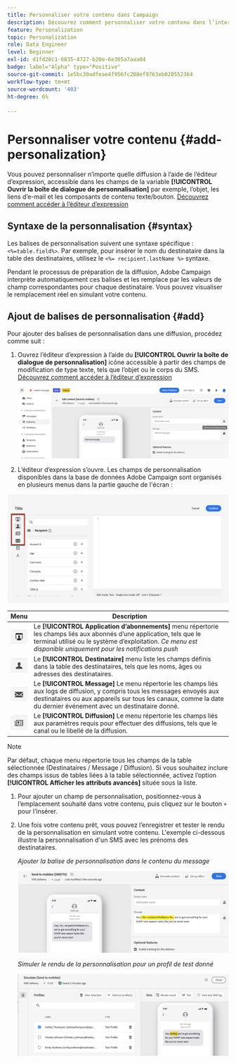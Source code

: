 ```yaml
---
title: Personnaliser votre contenu dans Campaign
description: Découvrez comment personnaliser votre contenu dans l’interface utilisateur web d’Adobe Campaign.
feature: Personalization
topic: Personalization
role: Data Engineer
level: Beginner
exl-id: d1fd20c1-6835-4727-b20e-6e365a7aaa04
badge: label="Alpha" type="Positive"
source-git-commit: 1e5bc39adfeae4f956fc208ef9763eb020552364
workflow-type: tm+mt
source-wordcount: '403'
ht-degree: 6%

---
```



# Personnaliser votre contenu {#add-personalization}

Vous pouvez personnaliser n’importe quelle diffusion à l’aide de l’éditeur d’expression, accessible dans les champs de la variable **[!UICONTROL Ouvrir la boîte de dialogue de personnalisation]** par exemple, l’objet, les liens d’e-mail et les composants de contenu texte/bouton. [Découvrez comment accéder à l’éditeur d’expression](gs-personalization.md/#access)

## Syntaxe de la personnalisation {#syntax}

Les balises de personnalisation suivent une syntaxe spécifique : `<%=table.field%>`. Par exemple, pour insérer le nom du destinataire dans la table des destinataires, utilisez le `<%= recipient.lastName %>` syntaxe.

Pendant le processus de préparation de la diffusion, Adobe Campaign interprète automatiquement ces balises et les remplace par les valeurs de champ correspondantes pour chaque destinataire. Vous pouvez visualiser le remplacement réel en simulant votre contenu.

## Ajout de balises de personnalisation {#add}

Pour ajouter des balises de personnalisation dans une diffusion, procédez comme suit :

1. Ouvrez l’éditeur d’expression à l’aide du **[!UICONTROL Ouvrir la boîte de dialogue de personnalisation]** icône accessible à partir des champs de modification de type texte, tels que l’objet ou le corps du SMS. [Découvrez comment accéder à l’éditeur d’expression](gs-personalization.md/#access)

   ![](assets/perso-access.png)

1. L’éditeur d’expression s’ouvre. Les champs de personnalisation disponibles dans la base de données Adobe Campaign sont organisés en plusieurs menus dans la partie gauche de l&#39;écran :

![](assets/perso-insert-field.png)

| Menu | Description |
|-----|------------|
| ![](assets/do-not-localize/perso-subscribers-menu.png) | Le **[!UICONTROL Application d’abonnements]** menu répertorie les champs liés aux abonnés d’une application, tels que le terminal utilisé ou le système d’exploitation. *Ce menu est disponible uniquement pour les notifications push* |
| ![](assets/do-not-localize/perso-recipients-menu.png) | Le **[!UICONTROL Destinataire]** menu liste les champs définis dans la table des destinataires, tels que les noms, âges ou adresses des destinataires. |
| ![](assets/do-not-localize/perso-message-menu.png) | Le **[!UICONTROL Message]** Le menu répertorie les champs liés aux logs de diffusion, y compris tous les messages envoyés aux destinataires ou aux appareils sur tous les canaux, comme la date du dernier événement avec un destinataire donné. |
| ![](assets/do-not-localize/perso-delivery-menu.png) | Le **[!UICONTROL Diffusion]** Le menu répertorie les champs liés aux paramètres requis pour effectuer des diffusions, tels que le canal ou le libellé de la diffusion. |

>[!NOTE]
>
>Par défaut, chaque menu répertorie tous les champs de la table sélectionnée (Destinataires / Message / Diffusion). Si vous souhaitez inclure des champs issus de tables liées à la table sélectionnée, activez l’option **[!UICONTROL Afficher les attributs avancés]** située sous la liste.

1. Pour ajouter un champ de personnalisation, positionnez-vous à l’emplacement souhaité dans votre contenu, puis cliquez sur le bouton `+` pour l’insérer.

1. Une fois votre contenu prêt, vous pouvez l’enregistrer et tester le rendu de la personnalisation en simulant votre contenu. L&#39;exemple ci-dessous illustre la personnalisation d&#39;un SMS avec les prénoms des destinataires.

   *Ajouter la balise de personnalisation dans le contenu du message*

   ![](assets/perso-preview1.png)

   *Simuler le rendu de la personnalisation pour un profil de test donné*

   ![](assets/perso-preview2.png)
